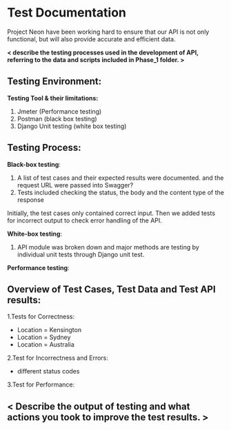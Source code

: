 # Test Documentation
Project Neon have been working hard to ensure that our API is not only functional, but will also provide accurate and efficient data. 


**< describe the testing processes used in the development of API,  referring to the data and scripts included in Phase_1 folder. >**


## Testing Environment:
**Testing Tool & their limitations:**
1.	Jmeter (Performance testing)
2.	Postman (black box testing)
3.	Django Unit testing (white box testing)


## Testing Process:

**Black-box testing**:
1.	A list of test cases and their expected results were documented. and the request URL were passed into Swagger?
2.	Tests included checking the status, the body and the content type of the response

Initially, the test cases only contained correct input. Then we added tests for incorrect output to check error handling of the API.

**White-box testing**:
1.	API module was broken down and major methods are testing by individual unit tests through Django unit test.

**Performance testing**:


## Overview of Test Cases, Test Data and Test API results: <EXAMPLE from test data>


1.Tests for Correctness:
-	Location = Kensington 
-	Location = Sydney
-	Location = Australia 

2.Test for Incorrectness and Errors:
-	different status codes




3.Test for Performance:



## < Describe the output of testing and what actions you took to improve the test results. >
